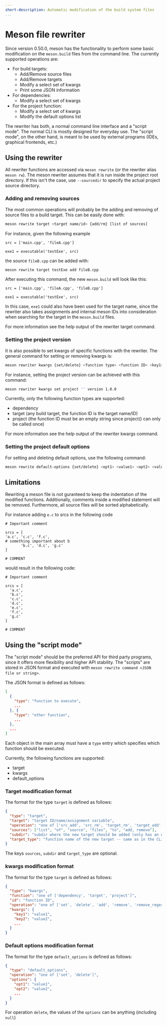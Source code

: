 ```yaml
---
short-description: Automatic modification of the build system files
...
```


# Meson file rewriter

Since version 0.50.0, meson has the functionality to perform some basic
modification on the `meson.build` files from the command line. The currently
supported operations are:

- For build targets:
  - Add/Remove source files
  - Add/Remove targets
  - Modify a select set of kwargs
  - Print some JSON information
- For dependencies:
  - Modify a select set of kwargs
- For the project function:
  - Modify a select set of kwargs
  - Modify the default options list

The rewriter has both, a normal command line interface and a "script mode". The
normal CLI is mostly designed for everyday use. The "script mode", on the
other hand, is meant to be used by external programs (IDEs, graphical
frontends, etc.)

## Using the rewriter

All rewriter functions are accessed via `meson rewrite` (or the rewriter alias
`meson rw`). The meson rewriter assumes that it is run inside the project root
directory. If this isn't the case, use `--sourcedir` to specify the actual
project source directory.

### Adding and removing sources

The most common operations will probably be the adding and removing of source
files to a build target. This can be easily done with:

```bash
meson rewrite target <target name/id> {add/rm} [list of sources]
```

For instance, given the following example

```meson
src = ['main.cpp', 'fileA.cpp']

exe1 = executable('testExe', src)
```

the source `fileB.cpp` can be added with:

```bash
meson rewrite target testExe add fileB.cpp
```

After executing this command, the new `meson.build` will look like this:

```meson
src = ['main.cpp', 'fileA.cpp', 'fileB.cpp']

exe1 = executable('testExe', src)
```

In this case, `exe1` could also have been used for the target name, since the
rewriter also takes assignments and internal meson IDs into consideration when
searching for the target in the `meson.build` files.

For more information see the help output of the rewriter target command.

### Setting the project version

It is also possible to set kwargs of specific functions with the rewriter. The
general command for setting or removing kwargs is:

```bash
meson rewriter kwargs {set/delete} <function type> <function ID> <key1> <value1> <key2> <value2> ...
```

For instance, setting the project version can be achieved with this command:

```bash
meson rewriter kwargs set project '' version 1.0.0
```

Currently, only the following function types are supported:

- dependency
- target (any build target, the function ID is the target name/ID)
- project (the function ID must be an empty string since project() can only be called once)

For more information see the help output of the rewriter kwargs command.

### Setting the project default options

For setting and deleting default options, use the following command:

```bash
meson rewrite default-options {set/delete} <opt1> <value1> <opt2> <value2> ...
```

## Limitations

Rewriting a meson file is not guranteed to keep the indentation of the modified
functions. Additionally, comments inside a modified statement will be removed.
Furthermore, all source files will be sorted alphabetically.

For instance adding `e.c` to srcs in the following code

```meson
# Important comment

srcs = [
'a.c', 'c.c', 'f.c',
# something important about b
       'b.c', 'd.c', 'g.c'
]

# COMMENT
```

would result in the following code:

```meson
# Important comment

srcs = [
  'a.c',
  'b.c',
  'c.c',
  'd.c',
  'e.c',
  'f.c',
  'g.c'
]

# COMMENT
```

## Using the "script mode"

The "script mode" should be the preferred API for third party programs, since
it offers more flexibility and higher API stability. The "scripts" are stored
in JSON format and executed with `meson rewrite command <JSON file or string>`.

The JSON format is defined as follows:

```json
[
  {
    "type": "function to execute",
    ...
  }, {
    "type": "other function",
    ...
  },
  ...
]
```

Each object in the main array must have a `type` entry which specifies which
function should be executed.

Currently, the following functions are supported:

- target
- kwargs
- default_options

### Target modification format

The format for the type `target` is defined as follows:

```json
{
  "type": "target",
  "target": "target ID/name/assignment variable",
  "operation": "one of ['src_add', 'src_rm', 'target_rm', 'target_add', 'info']",
  "sources": ["list", "of", "source", "files", "to", "add, remove"],
  "subdir": "subdir where the new target should be added (only has an effect for operation 'tgt_add')",
  "target_type": "function name of the new target -- same as in the CLI (only has an effect for operation 'tgt_add')"
}
```

The keys `sources`, `subdir` and `target_type` are optional.

### kwargs modification format

The format for the type `target` is defined as follows:

```json
{
  "type": "kwargs",
  "function": "one of ['dependency', 'target', 'project']",
  "id": "function ID",
  "operation": "one of ['set', 'delete', 'add', 'remove', 'remove_regex', 'info']",
  "kwargs": {
    "key1": "value1",
    "key2": "value2",
    ...
  }
}
```

### Default options modification format

The format for the type `default_options` is defined as follows:

```json
{
  "type": "default_options",
  "operation": "one of ['set', 'delete']",
  "options": {
    "opt1": "value1",
    "opt2": "value2",
    ...
  }
}
```

For operation `delete`, the values of the `options` can be anything (including `null`)
